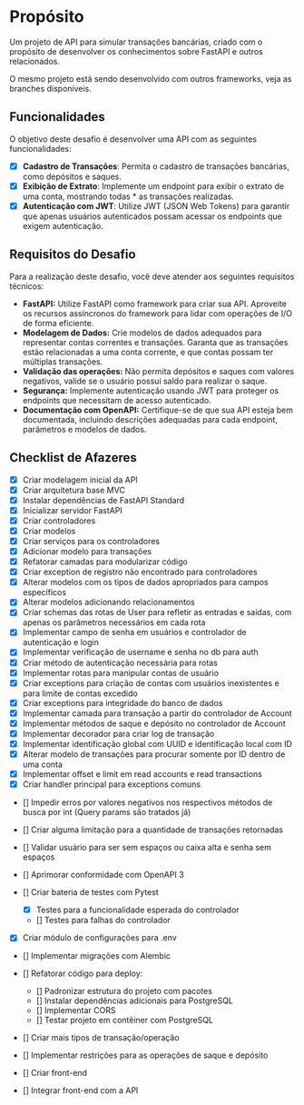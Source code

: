 # Propósito

Um projeto de API para simular transações bancárias, criado com o propósito de desenvolver os conhecimentos sobre FastAPI e outros relacionados.

O mesmo projeto está sendo desenvolvido com outros frameworks, veja as branches disponíveis.

## Funcionalidades

O objetivo deste desafio é desenvolver uma API com as seguintes funcionalidades:

- [x] **Cadastro de Transações**: Permita o cadastro de transações bancárias, como depósitos e saques.
- [x] **Exibição de Extrato**: Implemente um endpoint para exibir o extrato de uma conta, mostrando todas \* as transações realizadas.
- [x] **Autenticação com JWT**: Utilize JWT (JSON Web Tokens) para garantir que apenas usuários autenticados possam acessar os endpoints que exigem autenticação.

## Requisitos do Desafio

Para a realização deste desafio, você deve atender aos seguintes requisitos técnicos:

- **FastAPI:** Utilize FastAPI como framework para criar sua API. Aproveite os recursos assíncronos do framework para lidar com operações de I/O de forma eficiente.
- **Modelagem de Dados:** Crie modelos de dados adequados para representar contas correntes e transações. Garanta que as transações estão relacionadas a uma conta corrente, e que contas possam ter múltiplas transações.
- **Validação das operações:** Não permita depósitos e saques com valores negativos, valide se o usuário possui saldo para realizar o saque.
- **Segurança:** Implemente autenticação usando JWT para proteger os endpoints que necessitam de acesso autenticado.
- **Documentação com OpenAPI:** Certifique-se de que sua API esteja bem documentada, incluindo descrições adequadas para cada endpoint, parâmetros e modelos de dados.

## Checklist de Afazeres

- [x] Criar modelagem inicial da API
- [x] Criar arquitetura base MVC
- [x] Instalar dependências de FastAPI Standard
- [x] Inicializar servidor FastAPI
- [x] Criar controladores
- [x] Criar modelos
- [x] Criar serviços para os controladores
- [x] Adicionar modelo para transações
- [x] Refatorar camadas para modularizar código
- [x] Criar exception de registro não encontrado para controladores
- [x] Alterar modelos com os tipos de dados apropriados para campos específicos
- [x] Alterar modelos adicionando relacionamentos
- [x] Criar schemas das rotas de User para refletir as entradas e saídas, com apenas os parâmetros necessários em cada rota
- [x] Implementar campo de senha em usuários e controlador de autenticação e login
- [x] Implementar verificação de username e senha no db para auth
- [x] Criar método de autenticação necessária para rotas
- [x] Implementar rotas para manipular contas de usuário
- [x] Criar exceptions para criação de contas com usuários inexistentes e para limite de contas excedido
- [x] Criar exceptions para integridade do banco de dados
- [x] Implementar camada para transação a partir do controlador de Account
- [x] Implementar métodos de saque e depósito no controlador de Account
- [x] Implementar decorador para criar log de transação
- [x] Implementar identificação global com UUID e identificação local com ID
- [x] Alterar modelo de transações para procurar somente por ID dentro de uma conta
- [x] Implementar offset e limit em read accounts e read transactions
- [x] Criar handler principal para exceptions comuns
- [] Impedir erros por valores negativos nos respectivos métodos de busca por int (Query params são tratados já)
- [] Criar alguma limitação para a quantidade de transações retornadas
- [] Validar usuário para ser sem espaços ou caixa alta e senha sem espaços
- [] Aprimorar conformidade com OpenAPI 3
- [] Criar bateria de testes com Pytest

  - [x] Testes para a funcionalidade esperada do controlador
  - [] Testes para falhas do controlador

- [x] Criar módulo de configurações para .env
- [] Implementar migrações com Alembic
- [] Refatorar código para deploy:

  - [] Padronizar estrutura do projeto com pacotes
  - [] Instalar dependências adicionais para PostgreSQL
  - [] Implementar CORS
  - [] Testar projeto em contêiner com PostgreSQL

- [] Criar mais tipos de transação/operação
- [] Implementar restrições para as operações de saque e depósito
- [] Criar front-end
- [] Integrar front-end com a API
